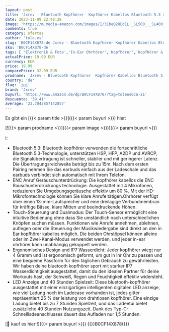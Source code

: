 ```yaml
---
layout: post
title: 'Jxrev - Bluetooth Kopfhörer  Kopfhörer Kabellos Bluetooth 5.3 mit 4 ENC Mikrofon  40 Std Spielzeit  In Ear Kopfhörer Bluetooth Ohrhörer Noise Cancelling  HiFi Stereo Kopfhörer  IP7 Wasserdicht  Cremeweiß'
date: 2023-11-09 22:48:28
image: 'https://m.media-amazon.com/images/I/31beQ2HEd1L._SL500_._SL400_.jpg'
comments: true
category: ofertas
author: 'tole.es'
slug: 'B0CF14X878-de Jxrev - Bluetooth Kopfhörer Kopfhörer Kabellos Bluetooth...'
sku: 'B0CF14X878-de'
tags: [ 'Elektronik & Foto','In-Ear Ohrhörer','Kopfhörer','Kopfhörer & Zubehör','jxrev','🇩🇪', ]
actualPrice: 19.99 EUR
currency: EUR
price: 19.99
comparePrice: 32.99 EUR
prodname: 'Jxrev - Bluetooth Kopfhörer  Kopfhörer Kabellos Bluetooth 5.3 mit 4 ENC Mikrofon  40 Std Spielzeit  In Ear Kopfhörer Bluetooth Ohrhörer Noise Cancelling  HiFi Stereo Kopfhörer  IP7 Wasserdicht  Cremeweiß'
country: 'de'
flag: '🇩🇪'
brand: 'Jxrev'
buyurl: 'https://www.amazon.de/dp/B0CF14X878/?tag=tolees0ca-21'
descuento: '39.41'
average: '23.7042857142857'
---
```


Es gibt ein [{{< param title >}}]({{< param buyurl >}}) hier:

[![{{< param prodname >}}]({{< param image >}})]({{< param buyurl >}})

ℹ️:

- Bluetooth 5.3: Bluetooth kopfhörer verwenden die fortschrittliche Bluetooth 5.3-Technologie, unterstützen HSP, HFP, A2DP und AVRCP, die Signalübertragung ist schneller, stabiler und mit geringerer Latenz. Die Übertragungsreichweite beträgt bis zu 15m. Nach dem ersten Pairing nehmen Sie das earbuds einfach aus der Ladeschale und das earbuds verbindet sich automatisch mit Ihrem Telefon.
- ENC Anruf Geräuschunterdrückung: Die kopfhörer kabellos die ENC Rauschunterdrückungs technologie. Ausgestattet mit 4 Mikrofonen, reduzieren Sie Umgebungsgeräusche effektiv um 80 %. Mit der HD-Mikrofontechnologie können Sie klare Anrufe tätigen.Ohrhörer verfügt über einen 13-mm-Lautsprecher und eine dreilagige Verbundmembran für kräftige Bässe, klare Mitten und beeindruckende Höhen.
- Touch-Steuerung und Dualmodus: Der Touch-Sensor ermöglicht eine intuitive Bedienung ohne dass Sie umständlich nach unterschiedlichen Knöpfen suchen müssen. Funktionen wie Anrufe annehmen, ablehnen, auflegen oder die Steuerung der Musikwiedergabe sind direkt an den in Ear kopfhörer kabellos möglich. Die beiden Ohrstöpsel können alleine oder im Zwei-Kanal-Modus verwendet werden, und jeder in-ear ohrhörer kann unabhängig gekoppelt werden.
- Ergonomisches Design und IP7 Wasserdicht: Jeder kopfhörer wiegt nur 4 Gramm und ist ergonomisch geformt, um gut in Ihr Ohr zu passen und eine bequeme Passform für den täglichen Gebrauch zu gewährleisten. Wir haben deine bluetooth kopfhörer sport mit starker IP7 Wasserdichtigkeit ausgestattet, damit du den idealen Partner für deine Workouts hast, der Schweiß, Regen und Feuchtigkeit effektiv widersteht.
- LED Anzeige und 40 Stunden Spielzeit: Diese bluetooth-kopfhörer ausgestattet mit einer einzigartigen intelligenten digitalen LED anzeige, wie viel Ladung noch im Ladecase vorhanden ist, jedes gitter repräsentiert 25 % der leistung von drahtlosen kopfhörer. Eine einzige Ladung bietet bis zu 7 Stunden Spielzeit, und das Ladeetui bietet zusätzliche 40 Stunden Nutzungszeit. Dank des Typ-C-Schnellladeanschlusses dauert das Aufladen nur 1,5 Stunden.

[🛒 kauf es hier!!]({{< param buyurl >}})
{{<world>}}B0CF14X878{{</world>}}
